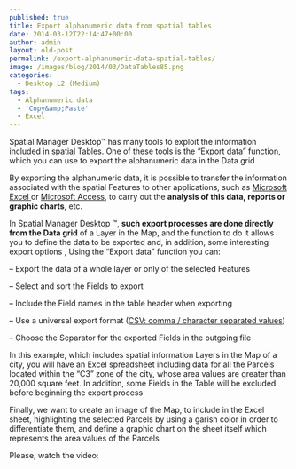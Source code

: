 ```yaml
---
published: true
title: Export alphanumeric data from spatial tables
date: 2014-03-12T22:14:47+00:00
author: admin
layout: old-post
permalink: /export-alphanumeric-data-spatial-tables/
image: /images/blog/2014/03/DataTables85.png
categories:
  - Desktop L2 (Medium)
tags:
  - Alphanumeric data
  - 'Copy&amp;Paste'
  - Excel
---
```

Spatial Manager Desktop™ has many tools to exploit the information included in spatial Tables. One of these tools is the &#8220;Export data&#8221; function, which you can use to export the alphanumeric data in the Data grid <!--more-->

By exporting the alphanumeric data, it is possible to transfer the information associated with the spatial Features to other applications, such as <a title="Microsoft Excel" href="http://office.microsoft.com/en-us/excel/" target="_blank" rel="nofollow">Microsoft Excel </a>or <a title="Microsoft Access" href="http://office.microsoft.com/en-us/access/" target="_blank" rel="nofollow">Microsoft Access</a>, to carry out the **analysis of this data, reports or graphic charts**, etc.

In Spatial Manager Desktop ™, **such export processes are done directly from the Data grid** of a Layer in the Map, and the function to do it allows you to define the data to be exported and, in addition, some interesting export options , Using the &#8220;Export data&#8221; function you can:

&#8211; Export the data of a whole layer or only of the selected Features
  
&#8211; Select and sort the Fields to export
  
&#8211; Include the Field names in the table header when exporting
  
&#8211; Use a universal export format (<a title="CSV in Wikipedia" href="https://en.wikipedia.org/wiki/Comma-separated_values" target="_blank" rel="nofollow">CSV: comma / character separated values</a>​​)
  
&#8211; Choose the Separator for the exported Fields in the outgoing file

In this example, which includes spatial information Layers in the Map of a city, you will have an Excel spreadsheet including data for all the Parcels located within the &#8220;C3&#8221; zone of the city, whose area values are greater than 20,000 square feet. In addition, some Fields in the Table will be excluded before beginning the export process

Finally, we want to create an image of the Map, to include in the Excel sheet, highlighting the selected Parcels by using a garish color in order to differentiate them, and define a graphic chart on the sheet itself which represents the area values of the Parcels

Please, watch the video: